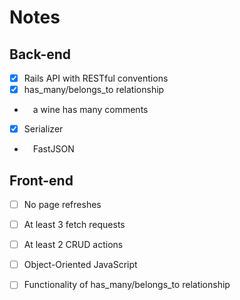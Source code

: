 # Notes
## Back-end
- [x] Rails API with RESTful conventions
- [x] has_many/belongs_to relationship
+ &ensp;&ensp;a wine has many comments
- [x] Serializer
+ &ensp;&ensp;FastJSON

## Front-end
- [ ] No page refreshes
- [ ] At least 3 fetch requests
- [ ] At least 2 CRUD actions
- [ ] Object-Oriented JavaScript
- [ ] Functionality of has_many/belongs_to relationship

